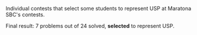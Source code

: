 Individual contests that select some students to represent USP at Maratona SBC's contests. 

Final result: 7 problems out of 24 solved, **selected** to represent USP.
